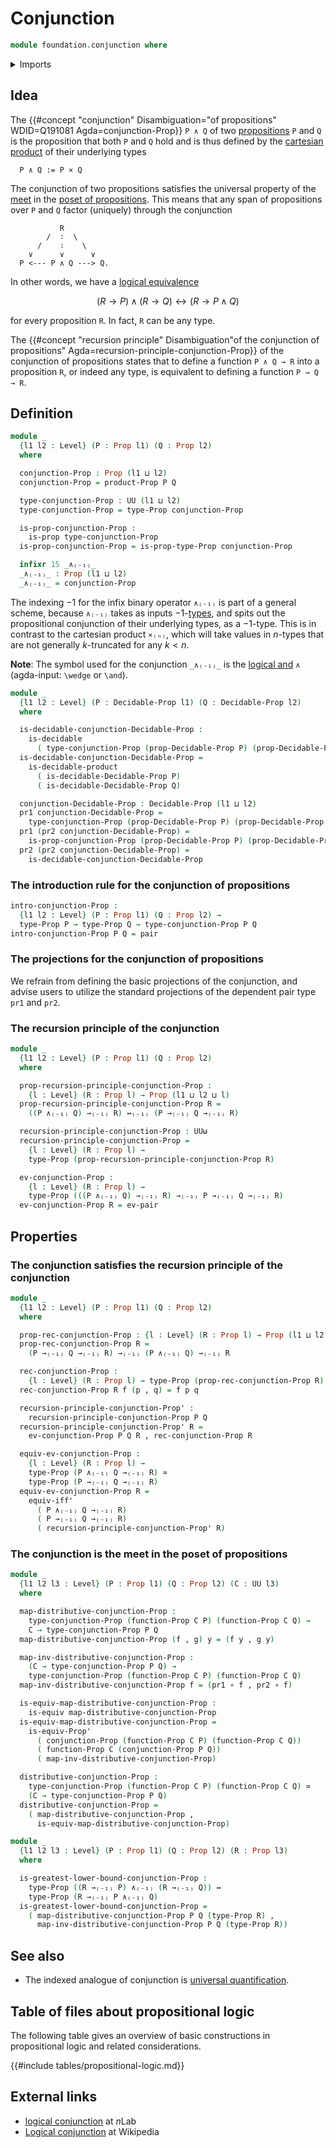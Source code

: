 # Conjunction

```agda
module foundation.conjunction where
```

<details><summary>Imports</summary>

```agda
open import foundation.decidable-types
open import foundation.dependent-pair-types
open import foundation.logical-equivalences
open import foundation.propositional-truncations
open import foundation.universal-property-cartesian-product-types
open import foundation.universe-levels

open import foundation-core.cartesian-product-types
open import foundation-core.decidable-propositions
open import foundation-core.equivalences
open import foundation-core.function-types
open import foundation-core.propositions
```

</details>

## Idea

The
{{#concept "conjunction" Disambiguation="of propositions" WDID=Q191081 Agda=conjunction-Prop}}
`P ∧ Q` of two [propositions](foundation-core.propositions.md) `P` and `Q` is
the proposition that both `P` and `Q` hold and is thus defined by the
[cartesian product](foundation-core.cartesian-product-types.md) of their
underlying types

```text
  P ∧ Q := P × Q
```

The conjunction of two propositions satisfies the universal property of the
[meet](order-theory.greatest-lower-bounds-large-posets.md) in the
[poset of propositions](foundation.large-locale-of-propositions.md). This means
that any span of propositions over `P` and `Q` factor (uniquely) through the
conjunction

```text
           R
        /  ∶  \
      /    ∶    \
    ∨      ∨      ∨
  P <--- P ∧ Q ---> Q.
```

In other words, we have a
[logical equivalence](foundation.logical-equivalences.md)

$$
(R → P) ∧ (R → Q) ↔ (R → P ∧ Q)
$$

for every proposition `R`. In fact, `R` can be any type.

The
{{#concept "recursion principle" Disambiguation"of the conjunction of propositions" Agda=recursion-principle-conjunction-Prop}}
of the conjunction of propositions states that to define a function `P ∧ Q → R`
into a proposition `R`, or indeed any type, is equivalent to defining a function
`P → Q → R`.

## Definition

```agda
module _
  {l1 l2 : Level} (P : Prop l1) (Q : Prop l2)
  where

  conjunction-Prop : Prop (l1 ⊔ l2)
  conjunction-Prop = product-Prop P Q

  type-conjunction-Prop : UU (l1 ⊔ l2)
  type-conjunction-Prop = type-Prop conjunction-Prop

  is-prop-conjunction-Prop :
    is-prop type-conjunction-Prop
  is-prop-conjunction-Prop = is-prop-type-Prop conjunction-Prop

  infixr 15 _∧₍₋₁₎_
  _∧₍₋₁₎_ : Prop (l1 ⊔ l2)
  _∧₍₋₁₎_ = conjunction-Prop
```

The indexing $-1$ for the infix binary operator `∧₍₋₁₎` is part of a general
scheme, because `∧₍₋₁₎` takes as inputs
$-1$-[types](foundation-core.truncated-types.md), and spits out the
propositional conjunction of their underlying types, as a $-1$-type. This is in
contrast to the cartesian product `×₍ₙ₎`, which will take values in $n$-types
that are not generally $k$-truncated for any $k < n$.

**Note**: The symbol used for the conjunction `_∧₍₋₁₎_` is the
[logical and](https://codepoints.net/U+2227) `∧` (agda-input: `\wedge` or
`\and`).

```agda
module _
  {l1 l2 : Level} (P : Decidable-Prop l1) (Q : Decidable-Prop l2)
  where

  is-decidable-conjunction-Decidable-Prop :
    is-decidable
      ( type-conjunction-Prop (prop-Decidable-Prop P) (prop-Decidable-Prop Q))
  is-decidable-conjunction-Decidable-Prop =
    is-decidable-product
      ( is-decidable-Decidable-Prop P)
      ( is-decidable-Decidable-Prop Q)

  conjunction-Decidable-Prop : Decidable-Prop (l1 ⊔ l2)
  pr1 conjunction-Decidable-Prop =
    type-conjunction-Prop (prop-Decidable-Prop P) (prop-Decidable-Prop Q)
  pr1 (pr2 conjunction-Decidable-Prop) =
    is-prop-conjunction-Prop (prop-Decidable-Prop P) (prop-Decidable-Prop Q)
  pr2 (pr2 conjunction-Decidable-Prop) =
    is-decidable-conjunction-Decidable-Prop
```

### The introduction rule for the conjunction of propositions

```agda
intro-conjunction-Prop :
  {l1 l2 : Level} (P : Prop l1) (Q : Prop l2) →
  type-Prop P → type-Prop Q → type-conjunction-Prop P Q
intro-conjunction-Prop P Q = pair
```

### The projections for the conjunction of propositions

We refrain from defining the basic projections of the conjunction, and advise
users to utilize the standard projections of the dependent pair type `pr1` and
`pr2`.

### The recursion principle of the conjunction

```agda
module _
  {l1 l2 : Level} (P : Prop l1) (Q : Prop l2)
  where

  prop-recursion-principle-conjunction-Prop :
    {l : Level} (R : Prop l) → Prop (l1 ⊔ l2 ⊔ l)
  prop-recursion-principle-conjunction-Prop R =
    ((P ∧₍₋₁₎ Q) →₍₋₁₎ R) ↔₍₋₁₎ (P →₍₋₁₎ Q →₍₋₁₎ R)

  recursion-principle-conjunction-Prop : UUω
  recursion-principle-conjunction-Prop =
    {l : Level} (R : Prop l) →
    type-Prop (prop-recursion-principle-conjunction-Prop R)

  ev-conjunction-Prop :
    {l : Level} (R : Prop l) →
    type-Prop (((P ∧₍₋₁₎ Q) →₍₋₁₎ R) →₍₋₁₎ P →₍₋₁₎ Q →₍₋₁₎ R)
  ev-conjunction-Prop R = ev-pair
```

## Properties

### The conjunction satisfies the recursion principle of the conjunction

```agda
module _
  {l1 l2 : Level} (P : Prop l1) (Q : Prop l2)
  where

  prop-rec-conjunction-Prop : {l : Level} (R : Prop l) → Prop (l1 ⊔ l2 ⊔ l)
  prop-rec-conjunction-Prop R =
    (P →₍₋₁₎ Q →₍₋₁₎ R) →₍₋₁₎ (P ∧₍₋₁₎ Q) →₍₋₁₎ R

  rec-conjunction-Prop :
    {l : Level} (R : Prop l) → type-Prop (prop-rec-conjunction-Prop R)
  rec-conjunction-Prop R f (p , q) = f p q

  recursion-principle-conjunction-Prop' :
    recursion-principle-conjunction-Prop P Q
  recursion-principle-conjunction-Prop' R =
    ev-conjunction-Prop P Q R , rec-conjunction-Prop R

  equiv-ev-conjunction-Prop :
    {l : Level} (R : Prop l) →
    type-Prop (P ∧₍₋₁₎ Q →₍₋₁₎ R) ≃
    type-Prop (P →₍₋₁₎ Q →₍₋₁₎ R)
  equiv-ev-conjunction-Prop R =
    equiv-iff'
      ( P ∧₍₋₁₎ Q →₍₋₁₎ R)
      ( P →₍₋₁₎ Q →₍₋₁₎ R)
      ( recursion-principle-conjunction-Prop' R)
```

### The conjunction is the meet in the poset of propositions

```agda
module _
  {l1 l2 l3 : Level} (P : Prop l1) (Q : Prop l2) (C : UU l3)
  where

  map-distributive-conjunction-Prop :
    type-conjunction-Prop (function-Prop C P) (function-Prop C Q) →
    C → type-conjunction-Prop P Q
  map-distributive-conjunction-Prop (f , g) y = (f y , g y)

  map-inv-distributive-conjunction-Prop :
    (C → type-conjunction-Prop P Q) →
    type-conjunction-Prop (function-Prop C P) (function-Prop C Q)
  map-inv-distributive-conjunction-Prop f = (pr1 ∘ f , pr2 ∘ f)

  is-equiv-map-distributive-conjunction-Prop :
    is-equiv map-distributive-conjunction-Prop
  is-equiv-map-distributive-conjunction-Prop =
    is-equiv-Prop'
      ( conjunction-Prop (function-Prop C P) (function-Prop C Q))
      ( function-Prop C (conjunction-Prop P Q))
      ( map-inv-distributive-conjunction-Prop)

  distributive-conjunction-Prop :
    type-conjunction-Prop (function-Prop C P) (function-Prop C Q) ≃
    (C → type-conjunction-Prop P Q)
  distributive-conjunction-Prop =
    ( map-distributive-conjunction-Prop ,
      is-equiv-map-distributive-conjunction-Prop)

module _
  {l1 l2 l3 : Level} (P : Prop l1) (Q : Prop l2) (R : Prop l3)
  where

  is-greatest-lower-bound-conjunction-Prop :
    type-Prop ((R →₍₋₁₎ P) ∧₍₋₁₎ (R →₍₋₁₎ Q)) ↔
    type-Prop (R →₍₋₁₎ P ∧₍₋₁₎ Q)
  is-greatest-lower-bound-conjunction-Prop =
    ( map-distributive-conjunction-Prop P Q (type-Prop R) ,
      map-inv-distributive-conjunction-Prop P Q (type-Prop R))
```

## See also

- The indexed analogue of conjunction is
  [universal quantification](foundation.universal-quantification).

## Table of files about propositional logic

The following table gives an overview of basic constructions in propositional
logic and related considerations.

{{#include tables/propositional-logic.md}}

## External links

- [logical conjunction](https://ncatlab.org/nlab/show/logical+conjunction) at
  $n$Lab
- [Logical conjunction](https://en.wikipedia.org/wiki/Logical_conjunction) at
  Wikipedia
